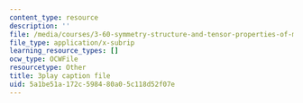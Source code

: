 ```yaml
---
content_type: resource
description: ''
file: /media/courses/3-60-symmetry-structure-and-tensor-properties-of-materials-fall-2005/5a1be51a172c598480a05c118d52f07e_Vyf-lQjk0rY.vtt
file_type: application/x-subrip
learning_resource_types: []
ocw_type: OCWFile
resourcetype: Other
title: 3play caption file
uid: 5a1be51a-172c-5984-80a0-5c118d52f07e
---
```

